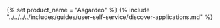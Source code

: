 {% set product_name = "Asgardeo" %}
{% include "../../../../includes/guides/user-self-service/discover-applications.md" %}